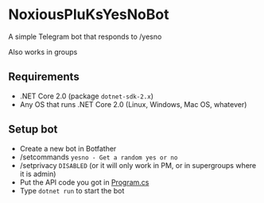 # NoxiousPluKsYesNoBot
A simple Telegram bot that responds to /yesno

Also works in groups

## Requirements
* .NET Core 2.0 (package `dotnet-sdk-2.x`)
* Any OS that runs .NET Core 2.0 (Linux, Windows, Mac OS, whatever)

## Setup bot
* Create a new bot in Botfather
* /setcommands
`yesno - Get a random yes or no`
* /setprivacy 
`DISABLED` (or it will only work in PM, or in supergroups where it is admin)
* Put the API code you got in [Program.cs](Program.cs)
* Type `dotnet run` to start the bot
